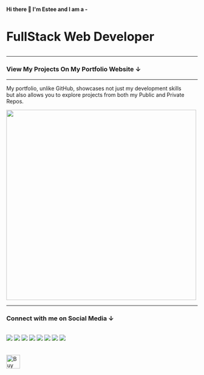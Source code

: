 #### Hi there 👋 I'm Estee and I am a -

<h3 style="font-size: 2rem;">FullStack Web Developer</h3>
<hr>

<h3> View My Projects On My Portfolio Website ↓</h3>
<hr>

<!--
|   |   |   |
| - | - | - |
| [<img src="https://github.com/monacodelisa/portfolio-2023-angular-dev/blob/main/portfolio-2023-angular/src/assets/images/monacodelisa-site.jpg?raw=true"  width="350">](https://monacodelisa.com/) |  [<img src="https://github.com/monacodelisa/portfolio-2023-angular-dev/blob/main/portfolio-2023-angular/src/assets/images/monacodelisa-site.jpg?raw=true"  width="350">](https://monacodelisa.com/) |  [<img src="https://github.com/monacodelisa/portfolio-2023-angular-dev/blob/main/portfolio-2023-angular/src/assets/images/monacodelisa-site.jpg?raw=true"  width="350">](https://monacodelisa.com/) |
| <h3>My Portfolio Site</h3><small>The difference between my portfolio and GitHub is not only my beautiful design. On my portfolio website you van view both my Public & Private Repos</small> | - | - |
-->

<p>My portfolio, unlike GitHub, showcases not just my development skills <br> but also allows you to explore projects from both my Public and Private Repos.</p>
    <a href="https://monacodelisa.com/" target="_blank"><img width="500px" src="https://monacodelisa.com/assets/images/projects/monacodelisa-site.jpg"></a>
<hr>


<h3>Connect with me on Social Media ↓</h3>
<br/>
<a href="https://www.linkedin.com/in/monacodelisa/" target="_blank"><img src="https://github.com/monacodelisa/icons-and-graphics/blob/main/icomoon/PNG/linkedin.png?raw=true"></a>
<a href="https://codepen.io/monacodelisa" target="_blank"><img src="https://github.com/monacodelisa/icons-and-graphics/blob/main/icomoon/PNG/codepen.png?raw=true"></a>
<a href="https://dev.to/monacodelisa" target="_blank"><img src="https://github.com/monacodelisa/icons-and-graphics/blob/main/icomoon/PNG/dev-dot-to.png?raw=true"></a>
<a href="https://twitter.com/monacodelisa" target="_blank"><img src="https://github.com/monacodelisa/icons-and-graphics/blob/main/icomoon/PNG/twitter.png?raw=true"></a>
<a href="https://www.youtube.com/c/monacodelisa" target="_blank"><img src="https://github.com/monacodelisa/icons-and-graphics/blob/main/icomoon/PNG/youtube.png?raw=true"></a>
<a href="https://www.instagram.com/monacodelisa/" target="_blank"><img src="https://github.com/monacodelisa/icons-and-graphics/blob/main/icomoon/PNG/instagram.png?raw=true"></a>
<a href="https://www.tiktok.com/@monacodelisa" target="_blank"><img src="https://github.com/monacodelisa/icons-and-graphics/blob/main/icomoon/PNG/tiktok.png?raw=true"></a>
<a href="https://www.twitch.tv/monacodelisa" target="_blanc"><img src="https://github.com/monacodelisa/icons-and-graphics/blob/main/icomoon/PNG/twitch.png?raw=true"></a>
<br><br><br>
<a href='https://ko-fi.com/monacodelisa' target='_blank'><img height='36' style='border:0px;height:36px;' src='https://cdn.ko-fi.com/cdn/kofi2.png?v=3' border='0' alt='Buy Me a Coffee at ko-fi.com' /></a>
<br>
<br>

<!--
- 🔭 I’m currently working on ...
- 👯 I’m looking to collaborate on ...
- 🤔 I’m looking for help with ...
- 💬 Ask me about ...
- 📫 How to reach me: ...
- 😄 Pronouns: ...
- ⚡ Fun fact: ...
-->

